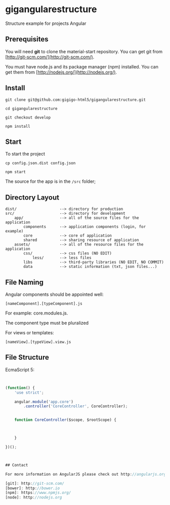 # gigangularestructure
Structure example for projects Angular

## Prerequisites

You will need **git** to clone the material-start repository. You can get git from
[http://git-scm.com/](http://git-scm.com/).

You must have node.js and its package manager (npm) installed.
You can get them from [http://nodejs.org/](http://nodejs.org/).


## Install

`git clone git@github.com:gigigo-html5/gigangularestructure.git`

`cd gigangularestructure`

`git checkout develop`

`npm install`

## Start

To start the project

`cp config.json.dist config.json`

`npm start`

The source for the app is in the `/src` folder;


## Directory Layout

```
dist/                   --> directory for production
src/                    --> directory for development
    app/                --> all of the source files for the application
        components      --> application components (login, for example)
        core            --> core of application
        shared          --> sharing resource of application
    assets/             --> all of the resource files for the application
        css/            --> css files (NO EDIT)
            less/       --> less files
        libs            --> third-party libraries (NO EDIT, NO COMMIT)
        data            --> static information (txt, json files...)
```


## File Naming

Angular components should be appointed well:

```
[nameComponent].[typeComponent].js
```

For example: core.modules.js.

The component type must be pluralized

For views or templates:

```
[nameView].[typeView].view.js
```

## File Structure

 EcmaScript 5:

```js


(function() {
    'use strict';

    angular.module('app.core')
        .controller('CoreController', CoreController);


    function CoreController($scope, $rootScope) {



    }

})();



## Contact

For more information on AngularJS please check out http://angularjs.org/

[git]: http://git-scm.com/
[bower]: http://bower.io
[npm]: https://www.npmjs.org/
[node]: http://nodejs.org



